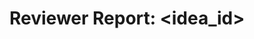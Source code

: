 # Reviewer Report: <idea_id> <title>

## Verdict
Approved | Changes requested | Rejected

## Summary

## Major issues

## Minor issues

## Overlap with prior work
<cite and compare>
